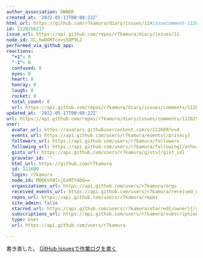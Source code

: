 ```yaml
---
author_association: OWNER
created_at: '2022-05-17T00:08:22Z'
html_url: https://github.com/r7kamura/diary/issues/11#issuecomment-1128256217
id: 1128256217
issue_url: https://api.github.com/repos/r7kamura/diary/issues/11
node_id: IC_kwDOHTcevs5DP9LZ
performed_via_github_app: 
reactions:
  "+1": 0
  "-1": 0
  confused: 0
  eyes: 0
  heart: 0
  hooray: 0
  laugh: 0
  rocket: 0
  total_count: 0
  url: https://api.github.com/repos/r7kamura/diary/issues/comments/1128256217/reactions
updated_at: '2022-05-17T00:08:22Z'
url: https://api.github.com/repos/r7kamura/diary/issues/comments/1128256217
user:
  avatar_url: https://avatars.githubusercontent.com/u/111689?v=4
  events_url: https://api.github.com/users/r7kamura/events{/privacy}
  followers_url: https://api.github.com/users/r7kamura/followers
  following_url: https://api.github.com/users/r7kamura/following{/other_user}
  gists_url: https://api.github.com/users/r7kamura/gists{/gist_id}
  gravatar_id: ''
  html_url: https://github.com/r7kamura
  id: 111689
  login: r7kamura
  node_id: MDQ6VXNlcjExMTY4OQ==
  organizations_url: https://api.github.com/users/r7kamura/orgs
  received_events_url: https://api.github.com/users/r7kamura/received_events
  repos_url: https://api.github.com/users/r7kamura/repos
  site_admin: false
  starred_url: https://api.github.com/users/r7kamura/starred{/owner}{/repo}
  subscriptions_url: https://api.github.com/users/r7kamura/subscriptions
  type: User
  url: https://api.github.com/users/r7kamura

---
```

書き直した。
[GitHub Issuesで作業ログを書く](https://r7kamura.com/articles/2022-05-09-github-issues-for-working-log)